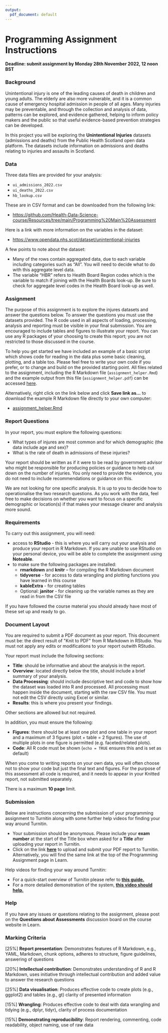 ```yaml
---
output:
  pdf_document: default
---
```

# Programming Assignment Instructions

**Deadline: submit assignment by Monday 28th November 2022, 12 noon BST**

### Background

Unintentional injury is one of the leading causes of death in children and young adults.  The elderly are also more vulnerable, and it is a common cause of emergency hospital admission in people of all ages.  Many injuries may be preventable, and through the collection and analysis of data, patterns can be explored, and evidence gathered, helping to inform policy makers and the public so that useful evidence-based prevention strategies can be developed.

In this project you will be exploring the **Unintentional Injuries** datasets (admissions and deaths) from the Public Health Scotland open data platform.  The datasets include information on admissions and deaths relating to injuries and assaults in Scotland.

### Data

Three data files are provided for your analysis: 

* `ui_admissions_2022.csv`
* `ui_deaths_2022.csv`
* `hb_lookup.csv`  

These are in CSV format and can be downloaded from the following link:

* https://github.com/Health-Data-Science-course/Resources/tree/main/Programming%20Main%20Assessment 

Here is a link with more information on the variables in the dataset:

* https://www.opendata.nhs.scot/dataset/unintentional-injuries

A few points to note about the dataset:

* Many of the rows contain aggregated data, due to each variable including categories such as “All”. You will need to decide what to do with this aggregate level data.
* The variable “HBR” refers to Health Board Region codes which is the variable to match if joining with the Health Boards look-up. Be sure to check for aggregate level codes in the Health Board look-up as well. 

### Assignment

The purpose of this assignment is to explore the injures datasets and answer the questions below.  To answer the questions you must use the datasets provided.  The R code used in all aspects of loading, processing, analysis and reporting must be visible in your final submission.  You are encouraged to include tables and figures to illustrate your report.  You can use any R packages of your choosing to create this report; you are not restricted to those discussed in the course.

To help you get started we have included an example of a basic script which shows code for reading in the data plus some basic cleaning, plotting, and a table too.  Please feel free to write your own code if you prefer, or to change and build on the provided starting point.  All files related to the assignment, including the R Markdown file (`assignment_helper.Rmd`) and the example output from this file (`assignment_helper.pdf`) can be accessed [here](https://github.com/Health-Data-Science-course/Resources/tree/main/Programming%20Main%20Assessment).  

Alternatively, right click on the link below and click **Save link as...** to download the example R Markdown file directly to your own computer:

* [assignment_helper.Rmd](https://github.com/Health-Data-Science-course/Resources/blob/main/Programming%20Main%20Assessment/assignment_helper.Rmd)

### Report Questions

In your report, you must explore the following questions:

* What types of injures are most common and for which demographic (the data include age and sex)?
* What is the rate of death in admissions of these injuries?

Your report should be written as if it were to be read by government advisor who might be responsible for producing policies or guidance to help cut down on the number of injuries.  You only need to provide the evidence, you do not need to include recommendations or guidance on this.

We are not looking for one specific analysis. It is up to you to decide how to operationalise the two research questions.  As you work with the data, feel free to make decisions on whether you want to focus on a specific demographic or location(s) if that makes your message clearer and analysis more sound. 

### Requirements

To carry out this assignment, you will need:

* access to **RStudio** - this is where you will carry out your analysis and produce your report in R Markdown. If you are unable to use RStudio on your personal device, you will be able to complete the assignment using **Noteable**.
* to make sure the following packages are installed: 
    + **rmarkdown** and **knitr** – for compiling the R Markdown document
    + **tidyverse** - for access to data wrangling and plotting functions you have learned in this course
    + **kableExtra** - for creating tables 
    + Optional: **janitor** - for cleaning up the variable names as they are read in from the CSV file
    
If you have followed the course material you should already have most of these set up and ready to go.

### Document Layout

You are required to submit a PDF document as your report. This document must be: the direct result of "Knit to PDF" from R Markdown in RStudio. You must not apply any edits or modifications to your report outwith RStudio.

Your report must include the following sections:

* **Title**: should be informative and about the analysis in the report.
* **Overview**: located directly below the title, should include a brief summary of your analysis.
* **Data Processing**: should include descriptive text and code to show how the dataset was loaded into R and processed.  All processing must happen inside the document, starting with the raw CSV file. You must not edit the CSV directly using Excel or similar. 
* **Results**: this is where you present your findings.

Other sections are allowed but not required.

In addition, you must ensure the following:

* **Figures**: there should be at least one plot and one table in your report and a maximum of 3 figures (plot + table = 2 figures). The use of multiple plots in one figure is permitted (e.g. faceted/related plots).
* **Code**: All R code must be shown (`echo = TRUE` ensures this and is set as default) 

When you come to writing reports on your own data, you will often choose not to show your code but just the final text and figures. For the purpose of this assessment all code is required, and it needs to appear in your Knitted report, not submitted separately.

There is a maximum **10 page** limit. 

### Submission

Below are instructions concerning the submission of your programming assignment to Turnitin along with some further help videos for finding your way around Turnitin.

* Your submission should be anonymous. Please include your **exam number** at the start of the Title box when asked for a **Title** after uploading your report in Turnitin.
* Click on the link [**here**](https://www.learn.ed.ac.uk/ultra/courses/_99183_1/cl/outline) to upload and submit your PDF report to Turnitin.  Alternatively, you will find the same link at the top of the Programming Assignment page in Learn.

Help videos for finding your way around Turnitin:

* For a quick-start overview of Turnitin please refer to [**this guide.**](https://help.turnitin.com/feedback-studio/turnitin-website/student/quickstart.htm)
* For a more detailed demonstration of the system, [**this video should help.**](https://media.ed.ac.uk/media/Turnitin%20Assignment%20Submission/1_bm0ygpjb)

### Help

If you have any issues or questions relating to the assignment, please post on the **Questions about Assessments** discussion board on the course website in Learn.

### Marking Criteria

[25%] **Report presentation**: Demonstrates features of R Markdown, e.g., YAML, Markdown, chunk options, adheres to structure, figure guidelines, answering of questions

[20%] **Intellectual contribution**: Demonstrates understanding of R and R Markdown, uses initiative through intellectual contribution and added value to answer the research questions

[25%] **Data visualisation**: Produces effective code to create plots (e.g., ggplot2) and tables (e.g., gt) clarity of presented information

[15%] **Wrangling**: Produces effective code to deal with data wrangling and tidying (e.g., dplyr, tidyr), clarity of process documentation

[15%] **Demonstrating reproducibility**: Report rendering, commenting, code readability, object naming, use of raw data

